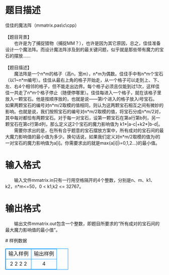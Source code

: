 # 

 
 # 题目描述 
<p>
佳佳的魔法阵（mmatrix.pas\c\cpp）<br><br>【题目背景】<br>　　也许是为了捕捉猎物（捕捉MM？），也许是因为其它原因，总之，佳佳准备设计一个魔法阵。而设计魔法阵涉及到的最关键问题，似乎就是那些带有魔力的宝石的摆放…… <br><br>【题目描述】 <br>　　魔法阵是一个n*m的格子（高n，宽m），n*m为偶数。佳佳手中有n*m个宝石（以1~n*m编号）。佳佳从最右上角的格子开始走，从一个格子可以走到上、下、左、右4个相邻的格子，但不能走出边界。每个格子必须且仅能到过1次，这样佳佳一共走了n*m个格子停止（随便停哪里）。佳佳每进入一个格子，就在该格子里放入一颗宝石。他是按顺序放的，也就是说——第i个进入的格子放入i号宝石。<br>如果两颗宝石的编号对n*m/2取模的值相同，则认为这两颗宝石相互之间有微妙的影响。也就是说，我们按照宝石的编号对n*m/2取模的值，将宝石分成n*m/2对，其中每对都恰有两颗宝石。对于每一对宝石，设第一颗宝石在第a行第b列，另一颗宝石在第c行第d列，那么定义这2个宝石的魔力影响值为 k1*|a-c|+k2*|b-d|。<br>　　需要你求出的是，在所有合乎题意的宝石摆放方案中，所有成对的宝石间的最大魔力影响值的最小值为多少。换句话说，如果我们定义对n*m/2取模的值为i的一对宝石的魔力影响值为a[i]。你需要求出的就是max{a[i]|i=0,1,2...}的最小值。	<br></p> 

 
 # 输入格式 
<p>
　　输入文件mmatrix.in只有一行用空格隔开的4个整数，分别是n、m、k1、k2，n*m<=50，0 < k1,k2 <= 32767。 </p> 

 
 # 输出格式 
<p>
　　输出文件mmatrix.out包含一个整数，即题目所要求的“所有成对的宝石间的最大魔力影响值的最小值”。</p> 
# 样例数据
<style>
        table,table tr th, table tr td { border:1px solid #0094ff; }
        table { width: 200px; min-height: 25px; line-height: 25px; text-align: center; border-collapse: collapse;}   
    </style>
<table>
	<tr>
		<td>输入样例</td>
		<td>输出样例</td>
	</tr>
<tr><td>2 2 2 2</td><td>4</td></tr></table>
